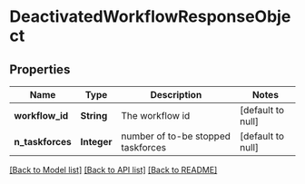 # DeactivatedWorkflowResponseObject
## Properties

| Name | Type | Description | Notes |
|------------ | ------------- | ------------- | -------------|
| **workflow\_id** | **String** | The workflow id | [default to null] |
| **n\_taskforces** | **Integer** | number of to-be stopped taskforces | [default to null] |

[[Back to Model list]](../README.md#documentation-for-models) [[Back to API list]](../README.md#documentation-for-api-endpoints) [[Back to README]](../README.md)

